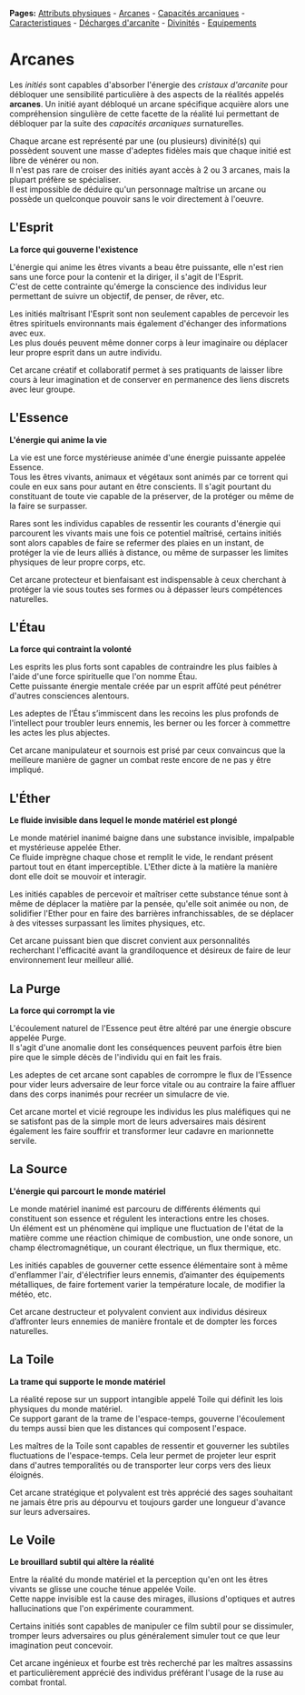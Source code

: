 **Pages:**
[Attributs physiques](../book/attributs.md) -
[Arcanes](../book/arcanes.md) -
[Capacités arcaniques](../book/capacités.md) -
[Caracteristiques](../book/caractéristiques.md) -
[Décharges d'arcanite](../book/décharges.md) -
[Divinités](../book/divinités.md) -
[Equipements](../book/équipements.md)
# Arcanes

Les _initiés_ sont capables d&#039;absorber l&#039;énergie des _cristaux d&#039;arcanite_ pour débloquer une sensibilité particulière à des aspects de la réalités appelés **arcanes**. Un initié ayant débloqué un arcane spécifique acquière alors une compréhension singulière de cette facette de la réalité lui permettant de débloquer par la suite des _capacités arcaniques_ surnaturelles.

Chaque arcane est représenté par une (ou plusieurs) divinité(s) qui possèdent souvent une masse d&#039;adeptes fidèles mais que chaque initié est libre de vénérer ou non.  
 Il n&#039;est pas rare de croiser des initiés ayant accès à 2 ou 3 arcanes, mais la plupart préfère se spécialiser.  
 Il est impossible de déduire qu&#039;un personnage maîtrise un arcane ou possède un quelconque pouvoir sans le voir directement à l&#039;oeuvre.

## L&#039;Esprit

**La force qui gouverne l&#039;existence**

L&#039;énergie qui anime les êtres vivants a beau être puissante, elle n&#039;est rien sans une force pour la contenir et la diriger, il s&#039;agit de l&#039;Esprit.  
 C&#039;est de cette contrainte qu&#039;émerge la conscience des individus leur permettant de suivre un objectif, de penser, de rêver, etc.

Les initiés maîtrisant l&#039;Esprit sont non seulement capables de percevoir les êtres spirituels environnants mais également d&#039;échanger des informations avec eux.  
 Les plus doués peuvent même donner corps à leur imaginaire ou déplacer leur propre esprit dans un autre individu.

Cet arcane créatif et collaboratif permet à ses pratiquants de laisser libre cours à leur imagination et de conserver en permanence des liens discrets avec leur groupe.
## L&#039;Essence

**L&#039;énergie qui anime la vie**

La vie est une force mystérieuse animée d&#039;une énergie puissante appelée Essence.  
 Tous les êtres vivants, animaux et végétaux sont animés par ce torrent qui coule en eux sans pour autant en être conscients. Il s&#039;agit pourtant du constituant de toute vie capable de la préserver, de la protéger ou même de la faire se surpasser.

Rares sont les individus capables de ressentir les courants d&#039;énergie qui parcourent les vivants mais une fois ce potentiel maîtrisé, certains initiés sont alors capables de faire se refermer des plaies en un instant, de protéger la vie de leurs alliés à distance, ou même de surpasser les limites physiques de leur propre corps, etc.

Cet arcane protecteur et bienfaisant est indispensable à ceux cherchant à protéger la vie sous toutes ses formes ou à dépasser leurs compétences naturelles.
## L&#039;Étau

**La force qui contraint la volonté**

Les esprits les plus forts sont capables de contraindre les plus faibles à l&#039;aide d&#039;une force spirituelle que l&#039;on nomme Étau.  
 Cette puissante énergie mentale créée par un esprit affûté peut pénétrer d&#039;autres consciences alentours.

Les adeptes de l’Étau s’immiscent dans les recoins les plus profonds de l&#039;intellect pour troubler leurs ennemis, les berner ou les forcer à commettre les actes les plus abjectes.

Cet arcane manipulateur et sournois est prisé par ceux convaincus que la meilleure manière de gagner un combat reste encore de ne pas y être impliqué.
## L&#039;Éther

**Le fluide invisible dans lequel le monde matériel est plongé**

Le monde matériel inanimé baigne dans une substance invisible, impalpable et mystérieuse appelée Ether.  
 Ce fluide imprègne chaque chose et remplit le vide, le rendant présent partout tout en étant imperceptible. L&#039;Ether dicte à la matière la manière dont elle doit se mouvoir et interagir.

Les initiés capables de percevoir et maîtriser cette substance ténue sont à même de déplacer la matière par la pensée, qu&#039;elle soit animée ou non, de solidifier l&#039;Ether pour en faire des barrières infranchissables, de se déplacer à des vitesses surpassant les limites physiques, etc.

Cet arcane puissant bien que discret convient aux personnalités recherchant l&#039;efficacité avant la grandiloquence et désireux de faire de leur environnement leur meilleur allié.
## La Purge

**La force qui corrompt la vie**

L&#039;écoulement naturel de l&#039;Essence peut être altéré par une énergie obscure appelée Purge.  
 Il s&#039;agit d&#039;une anomalie dont les conséquences peuvent parfois être bien pire que le simple décès de l&#039;individu qui en fait les frais.

Les adeptes de cet arcane sont capables de corrompre le flux de l&#039;Essence pour vider leurs adversaire de leur force vitale ou au contraire la faire affluer dans des corps inanimés pour recréer un simulacre de vie.

Cet arcane mortel et vicié regroupe les individus les plus maléfiques qui ne se satisfont pas de la simple mort de leurs adversaires mais désirent également les faire souffrir et transformer leur cadavre en marionnette servile.
## La Source

**L&#039;énergie qui parcourt le monde matériel**

Le monde matériel inanimé est parcouru de différents éléments qui constituent son essence et régulent les interactions entre les choses.  
 Un élément est un phénomène qui implique une fluctuation de l&#039;état de la matière comme une réaction chimique de combustion, une onde sonore, un champ électromagnétique, un courant électrique, un flux thermique, etc.

Les initiés capables de gouverner cette essence élémentaire sont à même d&#039;enflammer l&#039;air, d&#039;électrifier leurs ennemis, d’aimanter des équipements métalliques, de faire fortement varier la température locale, de modifier la météo, etc.

Cet arcane destructeur et polyvalent convient aux individus désireux d’affronter leurs ennemies de manière frontale et de dompter les forces naturelles.
## La Toile

**La trame qui supporte le monde matériel**

La réalité repose sur un support intangible appelé Toile qui définit les lois physiques du monde matériel.  
 Ce support garant de la trame de l&#039;espace-temps, gouverne l&#039;écoulement du temps aussi bien que les distances qui composent l&#039;espace.

Les maîtres de la Toile sont capables de ressentir et gouverner les subtiles fluctuations de l&#039;espace-temps. Cela leur permet de projeter leur esprit dans d&#039;autres temporalités ou de transporter leur corps vers des lieux éloignés.

Cet arcane stratégique et polyvalent est très apprécié des sages souhaitant ne jamais être pris au dépourvu et toujours garder une longueur d&#039;avance sur leurs adversaires.
## Le Voile

**Le brouillard subtil qui altère la réalité**

Entre la réalité du monde matériel et la perception qu&#039;en ont les êtres vivants se glisse une couche ténue appelée Voile.  
 Cette nappe invisible est la cause des mirages, illusions d&#039;optiques et autres hallucinations que l&#039;on expérimente couramment.

Certains initiés sont capables de manipuler ce film subtil pour se dissimuler, tromper leurs adversaires ou plus généralement simuler tout ce que leur imagination peut concevoir.

Cet arcane ingénieux et fourbe est très recherché par les maîtres assassins et particulièrement apprécié des individus préférant l&#039;usage de la ruse au combat frontal.
